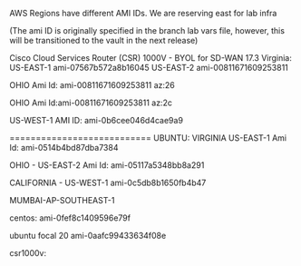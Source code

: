 AWS Regions have different AMI IDs.
We are reserving east for lab infra

(The ami ID is originally specified in the branch lab vars file, however, this will be transitioned to the vault in the next release)



Cisco Cloud Services Router (CSR) 1000V - BYOL for SD-WAN 17.3
Virginia:
US-EAST-1
ami-07567b572a8b16045
US-EAST-2
ami-00811671609253811

OHIO
Ami Id: ami-00811671609253811
az:26

OHIO
Ami Id:ami-00811671609253811
az:2c

US-WEST-1
AMI ID: ami-0b6cee046d4cae9a9

===========================
UBUNTU:
VIRGINIA US-EAST-1
Ami Id: ami-0514b4bd87dba7384

OHIO - US-EAST-2
Ami Id: ami-05117a5348bb8a291

CALIFORNIA - US-WEST-1
ami-0c5db8b1650fb4b47

MUMBAI-AP-SOUTHEAST-1

centos:
ami-0fef8c1409596e79f

ubuntu focal 20
ami-0aafc99433634f08e

csr1000v:

